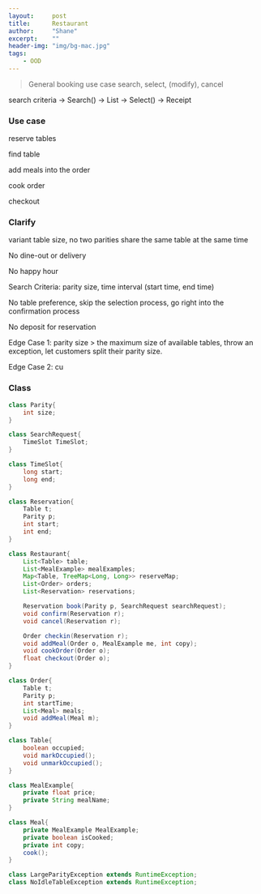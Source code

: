 ```yaml
---
layout:     post
title:      Restaurant
author:     "Shane"
excerpt:    ""
header-img: "img/bg-mac.jpg"
tags:
    - OOD
---
```


> General booking use case
search, select, (modify), cancel

search criteria -> Search() -> List<Result> -> Select() -> Receipt

### Use case

reserve tables

find table

add meals into the order

cook order

checkout

### Clarify

variant table size, no two parities share the same table at the same time

No dine-out or delivery

No happy hour

Search Criteria: parity size, time interval (start time, end time)

No table preference, skip the selection process, go right into the confirmation process

No deposit for reservation

Edge Case 1: parity size > the maximum size of available tables, throw an exception, let customers split their parity size.

Edge Case 2: cu

### Class

```java
class Parity{
    int size;
}

class SearchRequest{
    TimeSlot TimeSlot;
}

class TimeSlot{
    long start;
    long end;
}

class Reservation{
    Table t;
    Parity p;
    int start;
    int end;
}

class Restaurant{
    List<Table> table;
    List<MealExample> mealExamples;
    Map<Table, TreeMap<Long, Long>> reserveMap;
    List<Order> orders;
    List<Reservation> reservations;

    Reservation book(Parity p, SearchRequest searchRequest);
    void confirm(Reservation r);
    void cancel(Reservation r);

    Order checkin(Reservation r);
    void addMeal(Order o, MealExample me, int copy);
    void cookOrder(Order o);
    float checkout(Order o);
}

class Order{
    Table t;
    Parity p;
    int startTime;
    List<Meal> meals;
    void addMeal(Meal m);
}

class Table{
    boolean occupied;
    void markOccupied();
    void unmarkOccupied();
}

class MealExample{
    private float price;
    private String mealName;
}

class Meal{
    private MealExample MealExample;
    private boolean isCooked;
    private int copy;
    cook();
}

class LargeParityException extends RuntimeException;
class NoIdleTableException extends RuntimeException;
```






